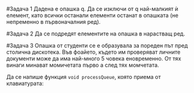 #Задача 1
Дадена е опашка q. Да се изключи от q най-малкият ѝ елемент, като всички останали елементи останат в опашката (не
непременно в първоначалния ред).

#Задача 2
Да се подредят елементите на опашка в нарастващ ред.

#Задача 3
Опашка от студенти се е образувала за пореден път пред столична дискотека. Във фоайето, където им
проверяват личните документи може да има най-много 5 човека еновременно. От тях винаги минават
момичетата първо а след тях момчетата.

Да се напише функция `void processQueue`, която приема от клавиатурата:
